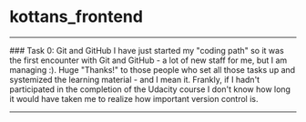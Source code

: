 # kottans_frontend
<hr>
### Task 0: Git and GitHub
I have just started my "coding path" so it was the first encounter with 
Git and GitHub - a lot of new staff for me, but I am managing :).
Huge "Thanks!" to those people who set all those tasks up and systemized 
the learning material - and I mean it. Frankly, if I hadn't participated in 
the completion of the Udacity course I don't know how long it would have taken me
to realize how important version control is.
<hr>
